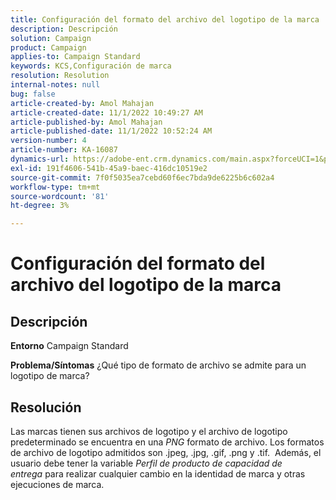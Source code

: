 ```yaml
---
title: Configuración del formato del archivo del logotipo de la marca
description: Descripción
solution: Campaign
product: Campaign
applies-to: Campaign Standard
keywords: KCS,Configuración de marca
resolution: Resolution
internal-notes: null
bug: false
article-created-by: Amol Mahajan
article-created-date: 11/1/2022 10:49:27 AM
article-published-by: Amol Mahajan
article-published-date: 11/1/2022 10:52:24 AM
version-number: 4
article-number: KA-16087
dynamics-url: https://adobe-ent.crm.dynamics.com/main.aspx?forceUCI=1&pagetype=entityrecord&etn=knowledgearticle&id=37eab4d6-d259-ed11-9561-6045bd006a22
exl-id: 191f4606-541b-45a9-baec-416dc10519e2
source-git-commit: 7f0f5035ea7cebd60f6ec7bda9de6225b6c602a4
workflow-type: tm+mt
source-wordcount: '81'
ht-degree: 3%

---
```


# Configuración del formato del archivo del logotipo de la marca

## Descripción

<b>Entorno</b>
Campaign Standard


<b>Problema/Síntomas</b>
¿Qué tipo de formato de archivo se admite para un logotipo de marca?


## Resolución


Las marcas tienen sus archivos de logotipo y el archivo de logotipo predeterminado se encuentra en una *PNG* formato de archivo. Los formatos de archivo de logotipo admitidos son .jpeg, .jpg, .gif, .png y .tif.  Además, el usuario debe tener la variable *Perfil de producto de capacidad de entrega* para realizar cualquier cambio en la identidad de marca y otras ejecuciones de marca.
